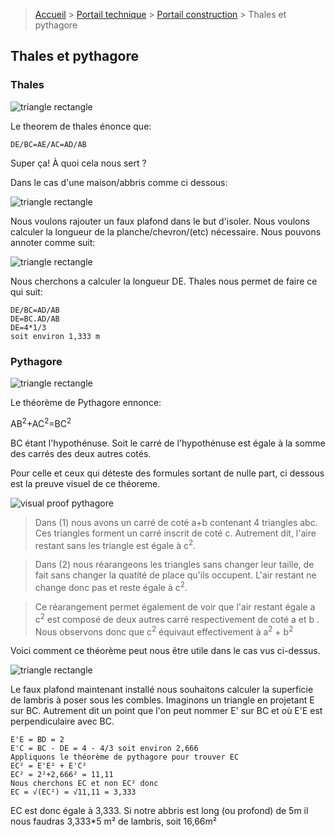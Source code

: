> [Accueil](../../) > [Portail technique](../) > [Portail construction](./) > Thales et pythagore

## Thales et pythagore

### Thales

![triangle rectangle](./images/schema-thales.jpg)

Le theorem de thales énonce que:

```
DE/BC=AE/AC=AD/AB
```

Super ça! À quoi cela nous sert ?

Dans le cas d'une maison/abbris comme ci dessous:

![triangle rectangle](./images/usecase-notannoted.jpg)

Nous voulons rajouter un faux plafond dans le but d'isoler. Nous voulons calculer la longueur de la planche/chevron/(etc) nécessaire. Nous pouvons annoter comme suit:

![triangle rectangle](./images/usecase-annoted.jpg)

Nous cherchons a calculer la longueur DE. Thales nous permet de faire ce qui suit:

```
DE/BC=AD/AB
DE=BC.AD/AB
DE=4*1/3
soit environ 1,333 m
```

### Pythagore

![triangle rectangle](./images/trianglerectangleABC.jpg)

Le théorème de Pythagore ennonce:

AB<sup>2</sup>+AC<sup>2</sup>=BC<sup>2</sup>

BC étant l'hypothénuse. Soit le carré de l'hypothénuse est égale à la somme des carrés des deux autres cotés.

Pour celle et ceux qui déteste des formules sortant de nulle part, ci dessous est la preuve visuel de ce théoreme.

![visual proof pythagore](./images/pythagore-visualproof.jpg)

> Dans (1) nous avons un carré de coté a+b contenant 4 triangles abc. Ces triangles forment un carré inscrit de coté c. Autrement dit, l'aire restant sans les triangle est égale à c<sup>2</sup>.

> Dans (2) nous réarangeons les triangles sans changer leur taille, de fait sans changer la quatité de place qu'ils occupent. L'air restant ne change donc pas et reste égale à c<sup>2</sup>.

> Ce réarangement permet également de voir que l'air restant égale a c<sup>2</sup> est composé de deux autres carré respectivement de coté a et b . Nous observons donc que c<sup>2</sup> équivaut effectivement à a<sup>2</sup> + b<sup>2</sup> 

Voici comment ce théorème peut nous être utile dans le cas vus ci-dessus.

![triangle rectangle](./images/usecase-annoted.jpg)

Le faux plafond maintenant installé nous souhaitons calculer la superficie de lambris à poser sous les combles. Imaginons un triangle en projetant E sur BC. Autrement dit un point que l'on peut nommer E' sur BC et où E'E est perpendiculaire avec BC.

```
E'E = BD = 2
E'C = BC - DE = 4 - 4/3 soit environ 2,666
Appliquons le théorème de pythagore pour trouver EC
EC² = E'E² + E'C²
EC² = 2²+2,666² = 11,11
Nous cherchons EC et non EC² donc
EC = √(EC²) = √11,11 = 3,333
```

EC est donc égale à 3,333. Si notre abbris est long (ou profond) de 5m il nous faudras 3,333*5 m² de lambris, soit 16,66m²